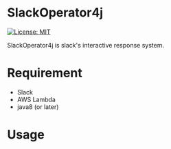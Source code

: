 SlackOperator4j
==========
[![License: MIT](https://img.shields.io/badge/License-MIT-yellow.svg)](https://opensource.org/licenses/MIT)

SlackOperator4j is slack's interactive response system.

Requirement
==========

* Slack
* AWS Lambda
* java8 (or later)

Usage
==========

